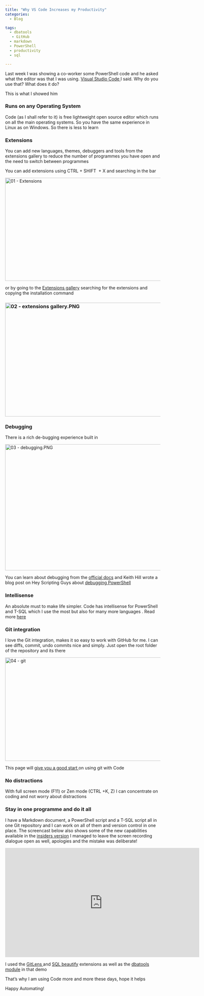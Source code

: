 ```yaml
---
title: "Why VS Code Increases my Productivity"
categories:
  - Blog

tags:
  - dbatools
   - GitHub  
  - markdown
  - PowerShell
  - productivity
  - sql

---
```

<P>Last week I was showing a co-worker some PowerShell code and he asked what the editor was that I was using. <A href="https://code.visualstudio.com/" target=_blank>Visual Studio Code </A>I said. Why do you use that? What does it do?</P>
<P>This is what I showed him</P>
<H3>Runs on any Operating System</H3>
<P>Code (as I shall refer to it) is free lightweight open source editor which runs on all the main operating systems. So you have the same experience in Linux as on Windows. So there is less to learn</P>
<H3>Extensions</H3>
<P>You can add new languages, themes, debuggers and tools from the extensions gallery to reduce the number of programmes you have open and the need to switch between programmes</P>
<P>You can add extensions using CTRL + SHIFT&nbsp; + X and searching in the bar</P>
<P><IMG class="alignnone size-full wp-image-4988" alt="01 - Extensions" src="https://blog.robsewell.com/assets/uploads/2017/04/01-extensions.png?resize=630%2C335&amp;ssl=1" width=630 height=335 data-recalc-dims="1" loading="lazy" data-large-file="https://blog.robsewell.com/assets/uploads/2017/04/01-extensions.png?fit=630%2C335&amp;ssl=1" data-medium-file="https://blog.robsewell.com/assets/uploads/2017/04/01-extensions.png?fit=300%2C160&amp;ssl=1" data-image-description="" data-image-title="01 – Extensions" data-image-meta='{"aperture":"0","credit":"","camera":"","caption":"","created_timestamp":"0","copyright":"","focal_length":"0","iso":"0","shutter_speed":"0","title":"","orientation":"0"}' data-comments-opened="1" data-orig-size="885,471" data-orig-file="https://blog.robsewell.com/assets/uploads/2017/04/01-extensions.png?fit=885%2C471&amp;ssl=1" data-permalink="https://blog.robsewell.com/why-vs-code-increases-my-productivity/01-extensions/#main" data-attachment-id="4988"></P>
<P>or by going to the <A href="https://marketplace.visualstudio.com/VSCode" target=_blank>Extensions gallery</A>&nbsp;searching for the extensions and copying the installation command</P>
<H3><IMG class="alignnone size-full wp-image-4994" alt="02 - extensions gallery.PNG" src="https://blog.robsewell.com/assets/uploads/2017/04/02-extensions-gallery.png?resize=630%2C370&amp;ssl=1" width=630 height=370 data-recalc-dims="1" loading="lazy" data-large-file="https://blog.robsewell.com/assets/uploads/2017/04/02-extensions-gallery.png?fit=630%2C370&amp;ssl=1" data-medium-file="https://blog.robsewell.com/assets/uploads/2017/04/02-extensions-gallery.png?fit=300%2C176&amp;ssl=1" data-image-description="" data-image-title="02 – extensions gallery" data-image-meta='{"aperture":"0","credit":"","camera":"","caption":"","created_timestamp":"0","copyright":"","focal_length":"0","iso":"0","shutter_speed":"0","title":"","orientation":"0"}' data-comments-opened="1" data-orig-size="908,533" data-orig-file="https://blog.robsewell.com/assets/uploads/2017/04/02-extensions-gallery.png?fit=908%2C533&amp;ssl=1" data-permalink="https://blog.robsewell.com/why-vs-code-increases-my-productivity/02-extensions-gallery/#main" data-attachment-id="4994"></H3>
<H3>Debugging</H3>
<P>There is a rich de-bugging experience built in</P>
<P><IMG class="alignnone size-full wp-image-5000" alt="03 - debugging.PNG" src="https://blog.robsewell.com/assets/uploads/2017/04/03-debugging.png?resize=630%2C410&amp;ssl=1" width=630 height=410 data-recalc-dims="1" loading="lazy" data-large-file="https://blog.robsewell.com/assets/uploads/2017/04/03-debugging.png?fit=630%2C410&amp;ssl=1" data-medium-file="https://blog.robsewell.com/assets/uploads/2017/04/03-debugging.png?fit=300%2C195&amp;ssl=1" data-image-description="" data-image-title="03 – debugging" data-image-meta='{"aperture":"0","credit":"","camera":"","caption":"","created_timestamp":"0","copyright":"","focal_length":"0","iso":"0","shutter_speed":"0","title":"","orientation":"0"}' data-comments-opened="1" data-orig-size="968,630" data-orig-file="https://blog.robsewell.com/assets/uploads/2017/04/03-debugging.png?fit=968%2C630&amp;ssl=1" data-permalink="https://blog.robsewell.com/why-vs-code-increases-my-productivity/03-debugging/#main" data-attachment-id="5000"></P>
<P>You can learn about debugging from the <A href="https://code.visualstudio.com/docs/editor/debugging" target=_blank>official docs</A> and Keith Hill wrote a blog post on Hey Scripting Guys about <A href="https://blogs.technet.microsoft.com/heyscriptingguy/2017/02/06/debugging-powershell-script-in-visual-studio-code-part-1/" target=_blank>debugging PowerShell</A></P>
<H3>Intellisense</H3>
<P>An absolute must to make life simpler. Code has intellisense for PowerShell and T-SQL which I use the most but also for many more languages . Read more <A href="https://code.visualstudio.com/docs/editor/intellisense" target=_blank>here</A></P>
<H3>Git integration</H3>
<P>I love the Git integration, makes it so easy to work with GitHub for me. I can see diffs, commit, undo commits nice and simply. Just open the root folder of the repository and its there</P>
<P><IMG class="alignnone size-full wp-image-5008" alt="04 - git" src="https://blog.robsewell.com/assets/uploads/2017/04/04-git.png?resize=630%2C336&amp;ssl=1" width=630 height=336 data-recalc-dims="1" loading="lazy" data-large-file="https://blog.robsewell.com/assets/uploads/2017/04/04-git.png?fit=630%2C336&amp;ssl=1" data-medium-file="https://blog.robsewell.com/assets/uploads/2017/04/04-git.png?fit=300%2C160&amp;ssl=1" data-image-description="" data-image-title="04 – git" data-image-meta='{"aperture":"0","credit":"","camera":"","caption":"","created_timestamp":"0","copyright":"","focal_length":"0","iso":"0","shutter_speed":"0","title":"","orientation":"0"}' data-comments-opened="1" data-orig-size="1886,1007" data-orig-file="https://blog.robsewell.com/assets/uploads/2017/04/04-git.png?fit=1886%2C1007&amp;ssl=1" data-permalink="https://blog.robsewell.com/why-vs-code-increases-my-productivity/04-git/#main" data-attachment-id="5008"></P>
<P>This page will <A href="https://code.visualstudio.com/docs/editor/versioncontrol" target=_blank>give you a good start </A>on using git with Code</P>
<H3>No distractions</H3>
<P>With full screen mode (F11) or Zen mode (CTRL +K, Z) I can concentrate on coding and not worry about distractions</P>
<H3>Stay in one programme and do it all</H3>
<P>I have a Markdown document, a PowerShell script and a T-SQL script all in one Git repository and I can work on all of them and version control in one place. The screencast below also shows some of the new capabilities available in the <A href="https://code.visualstudio.com/insiders" target=_blank>insiders version</A>&nbsp;I managed to leave the screen recording dialogue open as well, apologies and the mistake was deliberate!</P>
<P><SPAN class=embed-youtube style="TEXT-ALIGN: center; DISPLAY: block"><IFRAME class=youtube-player style="BORDER-LEFT-WIDTH: 0px; BORDER-RIGHT-WIDTH: 0px; BORDER-BOTTOM-WIDTH: 0px; BORDER-TOP-WIDTH: 0px" height=355 src="https://www.youtube.com/embed/DMoTXQh9hwc?version=3&amp;rel=1&amp;fs=1&amp;autohide=2&amp;showsearch=0&amp;showinfo=1&amp;iv_load_policy=1&amp;wmode=transparent" width=630 allowfullscreen="true"></IFRAME></SPAN></P>
<P>I used the <A href="https://marketplace.visualstudio.com/items?itemName=eamodio.gitlens" target=_blank>GitLens </A>and <A href="https://marketplace.visualstudio.com/items?itemName=sensourceinc.vscode-sql-beautify" target=_blank>SQL beautify</A> extensions as well as the <A href="https://dbatools.io" target=_blank>dbatools module</A> in that demo</P>
<P>That’s why I am using Code more and more these days, hope it helps</P>
<P>Happy Automating!</P>
<P>&nbsp;</P>
<P>&nbsp;</P>

